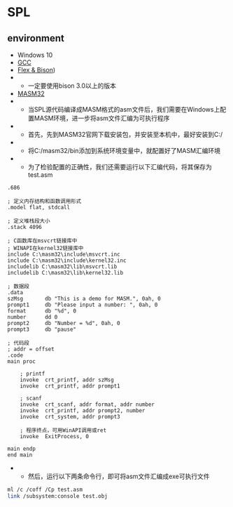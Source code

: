 # SPL
## environment
- Windows 10
- [GCC](https://sourceforge.net/projects/mingw-w64/)
- [Flex & Bison](https://sourceforge.net/projects/winflexbison/files/winflexbison3-latest.zip/download))
- - 一定要使用bison 3.0以上的版本
- [MASM32](http://www.masm32.com/)
- - 当SPL源代码编译成MASM格式的asm文件后，我们需要在Windows上配置MASM环境，进一步将asm文件汇编为可执行程序
- - 首先，先到MASM32官网下载安装包，并安装至本机中，最好安装到C:/
- - 将C:/masm32/bin添加到系统环境变量中，就配置好了MASM汇编环境
- - 为了检验配置的正确性，我们还需要运行以下汇编代码，将其保存为test.asm

```x86asm
.686  

; 定义内存结构和函数调用形式
.model flat, stdcall

; 定义堆栈段大小
.stack 4096  

; C函数库在msvcrt链接库中
; WINAPI在kernel32链接库中
include C:\masm32\include\msvcrt.inc
include C:\masm32\include\kernel32.inc
includelib C:\masm32\lib\msvcrt.lib  
includelib C:\masm32\lib\kernel32.lib

; 数据段
.data
szMsg		db "This is a demo for MASM.", 0ah, 0
prompt1		db "Please input a number: ", 0ah, 0
format		db "%d", 0
number		dd 0
prompt2		db "Number = %d", 0ah, 0
prompt3		db "pause"

; 代码段
; addr = offset
.code
main proc

	; printf
    invoke	crt_printf, addr szMsg
	invoke	crt_printf, addr prompt1

	; scanf
	invoke	crt_scanf, addr format, addr number
	invoke	crt_printf, addr prompt2, number
	invoke 	crt_system, addr prompt3

	; 程序终点，可用WinAPI调用或ret
	invoke 	ExitProcess, 0

main endp
end main
```
- - 然后，运行以下两条命令行，即可将asm文件汇编成exe可执行文件

```bash
ml /c /coff /Cp test.asm
link /subsystem:console test.obj
```